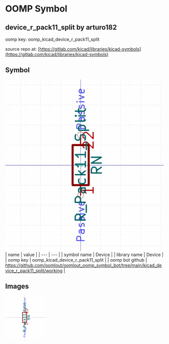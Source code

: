 # OOMP Symbol  
## device_r_pack11_split  by arturo182  
  
oomp key: oomp_kicad_device_r_pack11_split  
  
source repo at: [https://gitlab.com/kicad/libraries/kicad-symbols](https://gitlab.com/kicad/libraries/kicad-symbols)  
## Symbol  
  
[![working.png](working_600.png)](working.png)  
| name | value | 
| --- | --- | 
| symbol name | Device | 
| library name | Device | 
| oomp key | oomp_kicad_device_r_pack11_split | 
| oomp bot github | https://github.com/oomlout/oomlout_oomp_symbol_bot/tree/main/kicad_device_r_pack11_split/working | 
## Images  
  
[![working.png](working_140.png)](working.png)  
